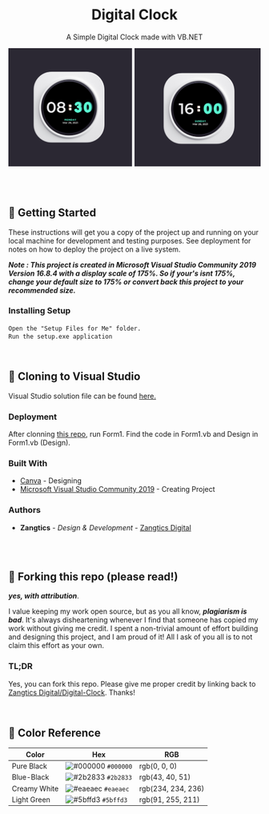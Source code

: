 <h1 align="center">
  Digital Clock
</h1>
<p align="center">
  A Simple Digital Clock made with VB.NET
</p>

![demo](https://raw.githubusercontent.com/Abhijith14/Digital-Clock/master/readme_assets/project.png)

<br>
<br>


## 📕 Getting Started

These instructions will get you a copy of the project up and running on your local machine for development and testing purposes. See deployment for notes on how to deploy the project on a live system.

_**Note : This project is created in Microsoft Visual Studio Community 2019 Version 16.8.4 with a display scale of 175%. So if your's isnt 175%, change your default size to 175% or convert back this project to your recommended size.**_

### Installing Setup


```
Open the "Setup Files for Me" folder.
Run the setup.exe application
```

<br>

## 🔧 Cloning to Visual Studio

Visual Studio solution file can be found [here.](https://github.com/Abhijith14/Digital-Clock/tree/master/Project/Digital%20Clock)


### Deployment

After clonning [this repo](https://github.com/Abhijith14/Digital-Clock), run Form1. Find the code in Form1.vb and Design in Form1.vb (Design).

### Built With

* [Canva](https://www.canva.com/) - Designing
* [Microsoft Visual Studio Community 2019](https://visualstudio.microsoft.com/downloads/) - Creating Project


### Authors

* **Zangtics** - *Design & Development* - [Zangtics Digital](https://zangticsdigital.com/)

<br>
<br>

## 🚨 Forking this repo (please read!)

_**yes, with attribution**_.

I value keeping my work open source, but as you all know, _**plagiarism is bad**_. It's always disheartening whenever I find that someone has copied my work without giving me credit. I spent a non-trivial amount of effort building and designing this project, and I am proud of it! All I ask of you all is to not claim this effort as your own.


### TL;DR

Yes, you can fork this repo. Please give me proper credit by linking back to [Zangtics Digital/Digital-Clock](https://github.com/RCLDevelopers/Digital-Clock). Thanks!

<br>

## 🎨 Color Reference

| Color          | Hex                                                                | RGB		                 |
| -------------- | ------------------------------------------------------------------ |	---------------------- |
| Pure Black     | ![#000000](https://via.placeholder.com/10/000000?text=+) `#000000` |	rgb(0, 0, 0)	         |
| Blue-Black     | ![#2b2833](https://via.placeholder.com/10/2b2833?text=+) `#2b2833` |	rgb(43, 40, 51)        |
| Creamy White   | ![#eaeaec](https://via.placeholder.com/10/eaeaec?text=+) `#eaeaec` |	rgb(234, 234, 236)     |
| Light Green    | ![#5bffd3](https://via.placeholder.com/10/5bffd3?text=+) `#5bffd3` |	rgb(91, 255, 211)      |